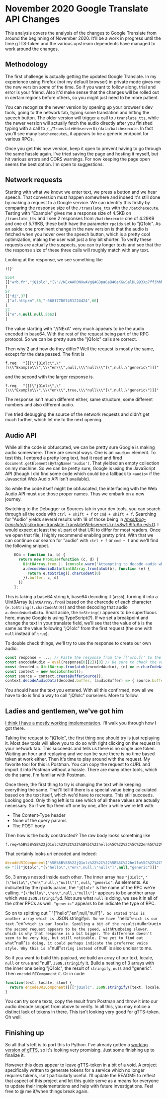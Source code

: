 # November 2020 Google Translate API Changes

This analysis covers the analysis of the changes to Google Translate from around the beginning of November 2020. It'll be a work in progress until the time gTTS-token and the various upstream dependents have managed to work around the changes.

## Methodology

The first challenge is actually getting the updated Google Translate. In my experience using Firefox (not my default browser) in private mode gives me the new version *some* of the time. So if you want to follow along, trial and error is your friend. Also it'd make sense that the changes will be rolled out in certain regions before others, so you might just need to be more patient.

You can recognize the newer version by opening up your browser's dev tools, going to the network tab, typing some translation and hitting the speech button. The older version will trigger a call to `/translate_tts`, while the newer version will actually fetch the audio directly after you finished typing with a call to `/_/TranslateWebserverUi/data/batchexecute`. In fact you'll see many `batchexecute`s, it appears to be a generic endpoint for various RPCs.

Once you get this new version, keep it open to prevent having to go through the same hassle again. I've tried saving the page and hosting it myself, but hit various errors and CORS warnings. For now keeping the page open seems the best option. I'm open to suggestions.

## Network requests

Starting with what we know: we enter text, we press a button and we hear speech. That conversion must happen somewhere and indeed it's still done by making a request to a Google service. We can identify this firstly by comparing the response size of the `/translate_tts` with the `/batchexecute`. Testing with "Example" gives me a response size of 4.5KB on `/translate_tts` and I see 2 responses from `/batchexecute` one of 4.29KB and one of 5.76KB, these both have the parameter `rpcids` set to	"jQ1olc". As an aside: one prominent change in the new version is that the audio is fetched when you hover over the speech button, which is a pretty cool optimization, making the user wait just a tiny bit shorter. To verify these requests are actually the suspects, you can try longer texts and see that the the response size of these three calls will roughly match with any text.

Looking at the response, we see something like 
```javascript
)]}'

5564
[["wrb.fr","jQ1olc","[\"//NExAAR0NHwAVgQAGDpaGaB40eKGwSalDL993Xp7ff3hhhhhUpMNgAAT8hG99CAAAII7y+J1A+D4Ph/..."]\n",null,null,null,"generic"]
]
57
[["di",37]
,["af.httprm",36,"-668177807451224424",66]
]
27
[["e",4,null,null,5662]
]

```

The value starting with "//NExA" very much appears to be the audio encoded in base64. With the rest of the request being part of the RPC protocol. So we can be pretty sure the "jQ1olc" calls are correct.

Then why 2 and how do they differ? Well the request is mostly the same, except for the data passed. The first is
```
f.req	"[[[\"jQ1olc\",\"[\\\"Example\\\",\\\"en\\\",null,\\\"null\\\"]\",null,\"generic\"]]]"
```
and the second with the larger response is.
```
f.req	"[[[\"jQ1olc\",\"[\\\"Example\\\",\\\"en\\\",true,\\\"null\\\"]\",null,\"generic\"]]]"
```

The response isn't much different either, same structure, some different numbers and also different audio.

I've tried debugging the source of the network requests and didn't get much further, which let me to the next opening.

## Audio API

While all the code is obfuscated, we can be pretty sure Google is making audio somewhere. There are several ways. One is an `<audio>` element. To test this, I entered a pretty long text, had it read and fired `document.getElementsByTagName('audio')`. That yielded an empty collection on my machine. So we can be pretty sure, Google is using the JavaScript API (though I did find some code which could be a fallback to `<audio>` if the Javascript Web Audio API isn't available).

So while the code itself might be obfuscated, the interfacing with the Web Audio API must use those proper names. Thus we embark on a new journey.

Switching to the Debugger or Sources tab in your dev tools, you can search through all the code with `ctrl + shift + f` or `cmd + shift + f`. Searching for "Audio" yields several results with 18 of those being in [_/mss/boq-translate/_/js/k=boq-translate.TranslateWebserverUi.nl.v8w1lBlfuAo.es5.O](https://www.gstatic.com/_/mss/boq-translate/_/js/k=boq-translate.TranslateWebserverUi.nl.v8w1lBlfuAo.es5.O/ck=boq-translate.TranslateWebserverUi.TNhbPT4jnLs.L.F4.O/am=gAI/d=1/exm=A7fCU,AKLKy,AV6dJd,BVgquf,CBlRxf,COQbmf,EFQ78c,G0j0Je,GSlykd,GiFjve,HDvRde,HLo3Ef,I6YDgd,IZT63,Id96Vc,Izs65d,JE2clc,JNoxi,K4PcAe,KG2eXe,KOuY1b,KUM7Z,L1AAkb,LEikZe,MDB2J,MnwvSb,MpJwZc,N2mfec,NotTJb,NpD4ec,NufREb,NwH0H,O6y8ed,OmgaI,PJgxJf,PQaYAf,PrPYRd,QIhFr,Qnj3Pe,RMhBfe,Ru0Pgb,SF3gsd,SNtCZb,SdcwHb,SpsfSb,TzmfU,U0aPgd,UUJqVe,UWMmZb,Uas9Hd,UgAtXe,Ulmmrd,UthHZe,V3dDOb,VETAO,VwDzFe,WO9ee,XBRlNc,XVMNvd,Y2UGcc,YLQSd,YrN4Fb,ZfAoz,ZwDk9d,_b,_tp,aW3pY,aurFic,bD99Db,bYHiff,blwjVc,byfTOb,duFQFc,ehH0Pd,fKUV3e,g8fAWe,gWGePc,glibvb,gychg,hB8iWe,hc6Ubd,iTsyac,iWP1Yb,jl0Zdc,lPKSwe,lsjVmc,lwddkf,mNvcvf,mmcjze,n391td,n73qwf,o02Jie,p8L0ob,pB6Zqd,pjICDe,pw70Gc,rE6Mgd,rHjpXd,rPRh8e,s2VbJb,s39S4,tfTN8c,tjiVBd,w9hDv,wLUyde,ws9Tlc,x60fie,xQtZb,xUdipf,xiqEse,yDVVkb,zbML3c/excm=_b,_tp,mainview/ed=1/wt=2/ct=zgms/rs=ANkVxDma2FRJ_-xLX9vGpJ6HkRmLaNVkRQ/m=GILUZe,i5dxUd,RAnnUd,UECOXe,eYJrS,sJhETb,JH2zc,qAKInc,fR6Vdb,IjTJJb,uu7UOe,t1sulf,soHxf,xzbRj,VNcg1e,Xn16n,hPAkKe,fmklff,s2XCRc,ZbunN,WYNSOe,hmxKAd,P6Sgne,MY2OBe,MaBk4,MJWMce,Y9atKf,JWUKXe,pPThOe,xdp6Ne,tQX3bd,HwavCb,ff8rzd,ryfyqf,gJzDyc,onWwzb,CW8lw,UfGXTd,LP4cEc,Un38xf,ZH8ved,QKK0O,AJZZxc,fKBXPe,WCciof,JPvYpc,sGhhBd,JNcm2e,TJQ3Ud,JVNQkc,cPVRG,M2suMc). I would expect at least the `nl` part of that URI to differ for most readers. Once we open that file, I highly recommend enabling pretty print. With that we can continue our search for "audio" with `ctrl + f` or `cmd + f` and we'll find the following snippet.

```javascript
    KOa = function (a, b) {
      return new Promise(function (c, d) {
        Uint8Array.from || (console.warn('Attempting to decode audio when TTS is unsupported'), c((new Uint8Array(0)).buffer));
        a.decodeAudioData(Uint8Array.from(atob(b), function (e) {
          return e.toString().charCodeAt(0)
        }).buffer, c, d)
      })
    };
```

This is taking a base64 string `b`, base64 decoding it (`atob`), turning it into a Uint8Array (`Uint8Array.from`) based on the charcode of each character (`e.toString().charCodeAt(0)`) and then decoding that audio `a.decodeAudioData`. Small aside, the `toString()` appears to be superfluous here, maybe Google is using TypeScript(?). If we set a breakpoint and change the text in your translate field, we'll see that the value of `b` is the same as the value following "jQ1olc" from the first request (the one with `null` instead of `true`).

To double check things, we'll try to use the response to create our own audio.

```javascript
const response = ...; // Paste the response from the [['wrb.fr' to the final ]
const encodedAudio = eval(response[0][2])[0] // Be sure to check the value of response so you don't `eval` anything dangerous
const decoded = Uint8Array.from(atob(encodedAudio), (e) => e.charCodeAt(0));
const context = new AudioContext();
const source = context.createBufferSource();
context.decodeAudioData(decoded.buffer, (audioBuffer) => { source.buffer = audioBuffer; source.connect(context.destination); source.start(0); })
```

You should hear the text you entered. With all this confirmed, now all we have to do is find a way to call "jQ1olc" ourselves. More to follow.

## Ladies and gentlemen, we've got him

[I think I have a mostly working implementation](https://github.com/Boudewijn26/gTTS/commit/aea95c9623985c02a95483d49ebec6dae61b956c). I'll walk you through how I got there.

Taking the request to "jQ1olc", the first thing one should try is just replaying it. Most dev tools will allow you to do so with right clicking on the request in your network tab. This succeeds and tells us there is no single use token. Waiting an hour and replaying and we can be sure there is no time based token at work either. Then it's time to play around with the request. My favorite tool for this is Postman. You can copy the request to cURL and import it into Postman without a hassle. There are many other tools, which do the same, I'm familiar with Postman.

Once there, the first thing to try is changing the text while keeping everything the same. That'll tell if there is a special value being calculated based on the text itself, which we'd have to recreate. This still succeeds. Looking good. Only thing left is to see which of all these values are actually necessary. So if we flip them off one by one, after a while we're left with:

* The Content-Type header
* None of the query params
* The POST body

Then how is the body constructed? The raw body looks something like

```
f.req=%5B%5B%5B%22jQ1olc%22%2C%22%5B%5C%22hello%5C%22%2C%5C%22en%5C%22%2Cnull%2C%5C%22null%5C%22%5D%22%2Cnull%2C%22generic%22%5D%5D%5D&
```

That certainly looks uri encoded and indeed:

```javascript
decodeURIComponent("%5B%5B%5B%22jQ1olc%22%2C%22%5B%5C%22hello%5C%22%2C%5C%22en%5C%22%2Cnull%2C%5C%22null%5C%22%5D%22%2Cnull%2C%22generic%22%5D%5D%5D")
=> "[[["jQ1olc","[\"hello\",\"en\",null,\"null\"]",null,"generic"]]]"
```

So, 3 arrays nested inside each other. The inner array has `"jQ1olc"`, `"[\"hello\",\"en\",null,\"null\"]"`, `null`, `"generic"`. As elements. As indicated by the rpcids param, the `"jQ1olc"` is the name of the RPC we're calling. `"[\"hello\",\"en\",null,\"null\"]"` appears to be another array which was `JSON.stringify`d. Not sure what `null` is doing, we see it in all of the other RPCs as well. `"generic"` appears to be indicate the type of RPC.

So on to splitting out ``"[\"hello\",\"en\",null,\"null\"]"`. So stated this is another array which is `JSON.stringify`d. So we have `"hello"` which is our text. `"en"` which is our locale. Spoiling a bit of the results `null` or `true` in the second request appears to be the speed, with `true` being slower, which is why that response is a bit bigger. The difference doesn't seem to be very big, but still noticable. I've yet to find out what `"null"` is doing, it could perhaps indicate the preferred voice style. Why this is a `"null"` string instead of `null` is also unclear to me.

So if you want to build this payload, we build an array of our text, locale, `null` or `true` and "null". `JSON.stringify` it. Build a nesting of 3 arrays with the inner one being "jQ1olc", the result of `stringify`, `null` and "generic". Then `encodeURIComponent` it. Or in code

```javascript
function(text, locale, slow) {
  return encodeURIComponent([[["jQ1olc", JSON.stringify([text, locale, slow ? true : null, "null"]), null, "generic"]]]);
}
```

You can try some texts, copy the result from Postman and throw it into our audio decode snippet from above to verify. In all this, you may notice a distinct lack of tokens in there. This isn't looking very good for gTTS-token. Oh well.

## Finishing up

So all that's left is to port this to Python. I've already gotten a [working version of gTTS](https://github.com/Boudewijn26/gTTS), so it's looking very promising. Just some finishing up to finalize it.

However this does appear to leave gTTS-token in a bit of a void. A project specifically written to generate tokens for a service which no longer requires tokens, isn't particularly useful. I'll update the README to reflect that aspect of this project and let this guide serve as a means for everyone to update their implementations and help with future investigations. Feel free to @ me if/when things break again.
